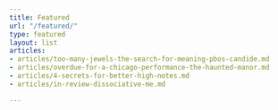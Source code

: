 ```yaml
---
title: Featured
url: "/featured/"
type: featured
layout: list
articles:
- articles/too-many-jewels-the-search-for-meaning-pbos-candide.md
- articles/overdue-for-a-chicago-performance-the-haunted-manor.md
- articles/4-secrets-for-better-high-notes.md
- articles/in-review-dissociative-me.md

---
```

